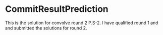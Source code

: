 # CommitResultPrediction

This is the solution for convolve round 2 P.S-2.
I have qualified round 1 and and submitted the solutions for round 2.
